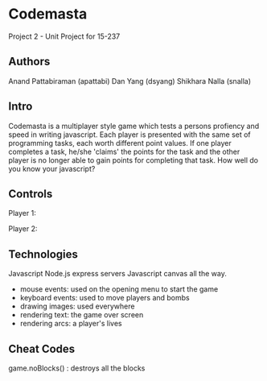 Codemasta
==============

Project 2 - Unit Project for 15-237

Authors
-------
Anand Pattabiraman (apattabi)
Dan Yang (dsyang)
Shikhara Nalla (snalla)


Intro
-----

Codemasta is a multiplayer style game which tests a persons  profiency and speed in writing javascript.
Each player is presented with the same set of programming tasks, each worth different point values.
If one player completes a task, he/she 'claims' the points for the task and the other player is no longer able to gain points for completing that task.
How well do you know your javascript?


Controls 
--------

Player 1:

Player 2:


Technologies
------------
Javascript Node.js express servers
Javascript canvas all the way.
 - mouse events: used on the opening menu to start the game
 - keyboard events: used to move players and bombs
 - drawing images: used everywhere
 - rendering text: the game over screen
 - rendering arcs: a player's lives

Cheat Codes
-----------
game.noBlocks() : destroys all the blocks
